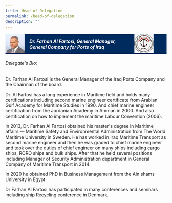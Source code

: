 ```yaml
---
title: Head of Delegation
permalink: /head-of-delegation
description: ""
---
```

<style>
	#main-content	.is-hidden-touch {display:none!important;}
	#main-content .row {margin: 0 -.75rem;}
	#main-content .bp-section {padding:0!important;}
	#main-content .bp-container {padding:0!important;}
	#main-content .col {width:100%!important;padding:0 .75rem!important;margin:0!important;}
	.accordion .bp-accordion-header, .accordion .bp-accordion-header:hover, .accordion .bp-accordion-header:focus {color:#fff;text-decoration:none;}
	.bp-accordion-button:before, .bp-accordion-button i, .sgds-icon-minus .sgds-icon-chevron-up {display:none;}
	.sgds-icon-chevron-up, .sgds-icon-minus .sgds-icon-chevron-down {display:block;}
	.bp-accordion-button {color:#fff;}
	.speaker-img-wrapper {display:table;width:100%;background: #002b5f;}
	.speaker-img-wrapper > div, .speaker-img-wrapper h5 {display: table-cell;vertical-align: middle;}
	.speaker-img-wrapper .speaker-img {width:60px;height:60px;}
	.speakers-lists li .toggler-trigger.opened h5, .speakers-lists li .toggler-trigger.opened .icon-wrapper {color:#fff;}
	.speaker-img-wrapper h5 {padding:0 15px;color:#fff;font-size:14px;font-weight:700;}
	.speaker-img-wrapper .org-logo {width: 20%;}
	.speaker-img-wrapper .org-logo img {width:auto;height: 60px;margin:0 0 0 auto;}
</style>
<div class="accordion">
	<a href="#!" class="bp-accordion-header" role="button" aria-expanded="true">
		<div class="speaker-img-wrapper">
			<div class="speaker-img">
				<img src="/images/Delegation/farhan-al-fartosi.jpg">
			</div>
			<h5>Dr. Farhan Al Fartosi, General Manager, General Company for Ports of Iraq</h5>
			<div class="org-logo"><img src="/images/Delegation%20Logo/logo-iraq.jpg" /></div>
			<div class="bp-accordion-button icon-wrapper">
				<i class="sgds-icon sgds-icon-chevron-up"></i>
				<i class="sgds-icon sgds-icon-chevron-down"></i>
			</div>
		</div>
	</a>
	<div class="bp-accordion-body">
		<div class="speaker-content">
			<h6>Delegate's Bio:</h6>
			<p>Dr. Farhan Al Fartosi is the General Manager of the Iraq Ports Company and the Chairman of the board.</p>
			<p>Dr. Al Fartosi has a long experience in Maritime field and holds many certifications including second marine engineer certificate from Arabian Gulf Academy for Maritime Studies in 1990. And chief marine engineer certification from the Jordanian Academy in Amman in 2000. And also certification on how to implement the maritime Labour Convention (2006).</p>
			<p>In 2013, Dr. Farhan Al Fartosi obtained his master's degree in Maritime affairs <span>—</span>&nbsp;Maritime Safety and Environmental Administration from The World Maritime University in Sweden. He has worked in Iraq Maritime Transport as second marine engineer and then he was graded to chief marine engineer and took over the duties of chief engineer on many ships including cargo ships, RORO ships and bulk ships. After that he held several positions including Manager of Security Administration department in General Company of Maritime Transport in 2014.</p>
			<p>In 2020 he obtained PhD in Business Management from the Ain shams University in Egypt.</p>
			<p>Dr Farhan Al Fartosi has participated in many conferences and seminars including ship Recycling conference in Denmark.</p>
		</div>
	</div>
</div>